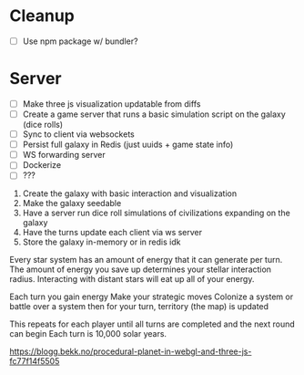 # Cleanup
- [ ] Use npm package w/ bundler?

# Server
- [ ] Make three js visualization updatable from diffs
- [ ] Create a game server that runs a basic simulation script on the galaxy (dice rolls)
- [ ] Sync to client via websockets
- [ ] Persist full galaxy in Redis (just uuids + game state info)
- [ ] WS forwarding server
- [ ] Dockerize
- [ ] ???

1. Create the galaxy with basic interaction and visualization
2. Make the galaxy seedable
3. Have a server run dice roll simulations of civilizations expanding on the galaxy
4. Have the turns update each client via ws server
5. Store the galaxy in-memory or in redis idk


Every star system has an amount of energy that it can generate per turn.
The amount of energy you save up determines your stellar interaction radius.
Interacting with distant stars will eat up all of your energy.

Each turn you gain energy
Make your strategic moves
Colonize a system or battle over a system
then for your turn, territory (the map) is updated

This repeats for each player until all turns are completed and the next round can begin
Each turn is 10,000 solar years.

https://blogg.bekk.no/procedural-planet-in-webgl-and-three-js-fc77f14f5505